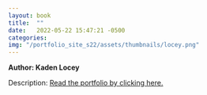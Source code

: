 ```yaml
---
layout: book
title:  ""
date:   2022-05-22 15:47:21 -0500
categories:
img: "/portfolio_site_s22/assets/thumbnails/locey.png"
---
```


<b>Author: Kaden Locey</b>

Description:
<a href="https://data-viz.it.wisc.edu/content/4fb174b7-0dfa-4dfd-862b-a7c064e73982">Read the portfolio by clicking here.</a>

[jekyll-docs]: https://jekyllrb.com/docs/home
[jekyll-gh]:   https://github.com/jekyll/jekyll
[jekyll-talk]: https://talk.jekyllrb.com/
